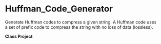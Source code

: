 # Huffman_Code_Generator
Generate Huffman codes to compress a given string. A Huffman code uses a set of prefix code to compress the string with no loss of data (lossless).

**Class Project**